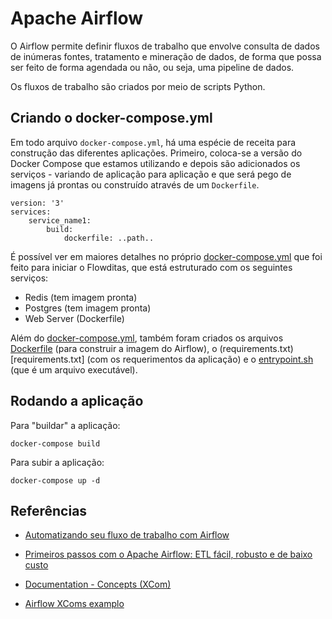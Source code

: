 # Apache Airflow

O Airflow permite definir fluxos de trabalho que envolve consulta de dados de inúmeras fontes, tratamento e mineração de dados, de forma que possa ser feito de forma agendada ou não, ou seja, uma pipeline de dados.

Os fluxos de trabalho são criados por meio de scripts Python.

## Criando o docker-compose.yml

Em todo arquivo ```docker-compose.yml```, há uma espécie de receita para construção das diferentes aplicações. Primeiro, coloca-se a versão do Docker Compose que estamos utilizando e depois são adicionados os serviços - variando de aplicação para aplicação e que será pego de imagens já prontas ou construído através de um ```Dockerfile```.
```
version: '3'
services:
    service_name1:
        build:
            dockerfile: ..path..
```
É possível ver em maiores detalhes no próprio [docker-compose.yml](docker-compose.yml) que foi feito para iniciar o Flowditas, que está estruturado com os seguintes serviços:
- Redis (tem imagem pronta)
- Postgres (tem imagem pronta)
- Web Server (Dockerfile)

Além do [docker-compose.yml](docker-compose.yml), também foram criados os arquivos [Dockerfile](Dockerfile) (para construir a imagem do Airflow), o (requirements.txt)[requirements.txt] (com os requerimentos da aplicação) e o [entrypoint.sh](entrypoint.sh) (que é um arquivo executável).

## Rodando a aplicação
Para "buildar" a aplicação:
```
docker-compose build

```
Para subir a aplicação:
```
docker-compose up -d
```



## Referências

- [Automatizando seu fluxo de trabalho com Airflow](https://medium.com/@gilsondev/automatizando-seu-fluxo-de-trabalho-com-airflow-4dbc1c932dcb)

- [Primeiros passos com o Apache Airflow: ETL fácil, robusto e de baixo custo](https://medium.com/data-hackers/primeiros-passos-com-o-apache-airflow-etl-f%C3%A1cil-robusto-e-de-baixo-custo-f80db989edae)

- [Documentation - Concepts (XCom)](https://airflow.apache.org/docs/apache-airflow/stable/concepts.html?highlight=xcom#xcoms)

- [Airflow XComs examplo](https://big-data-demystified.ninja/2020/04/15/airflow-xcoms-example-airflow-demystified/)
